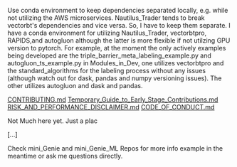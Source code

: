 
Use conda environment to keep dependencies separated locally, e.g. while not utilizing the AWS microservices. Nautilus_Trader
tends to break vectorbt's dependencies and vice versa.  So, I have to keep them separate.  I have a conda environment
for utilizing Nautilus_Trader, vectorbtpro, RAPIDS,and autogluon although the latter is more flexible if not utilzing 
GPU version to pytorch. For example, at the moment the only actively examples being developed are the triple_barrier_meta_labeling_example.py and 
autogluon_ts_example.py in Modules_in_Dev, one utilizes vectorbtpro and the standard_algorithms for the labeling process 
without any issues (although watch out for dask, pandas and numpy versioning issues).  The other utilizes autogluon and 
dask and pandas.

[CONTRIBUTING.md](CONTRIBUTING.md)
[Temporary_Guide_to_Early_Stage_Contributions.md](Temporary_Guide_to_Early_Stage_Contributions.md)
[RISK_AND_PERFORMANCE_DISCLAIMER.md](RISK_AND_PERFORMANCE_DISCLAIMER.md)
[CODE_OF_CONDUCT.md](CODE_OF_CONDUCT.md)


Not Much here yet.  Just a plac

[...]

Check mini_Genie and mini_Genie_ML Repos for more info example in the meantime or ask me questions directly.

